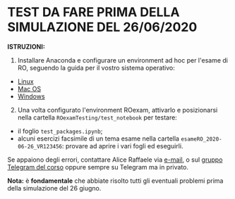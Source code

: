 # TEST DA FARE PRIMA DELLA SIMULAZIONE DEL 26/06/2020

__ISTRUZIONI:__
1. Installare Anaconda e configurare un environment ad hoc per l'esame di RO, seguendo la guida per il vostro sistema operativo:
- [Linux](https://github.com/romeorizzi/ROexamTesting/wiki/Guida-alle-installazioni-su-Linux)
- [Mac OS](https://github.com/romeorizzi/ROexamTesting/wiki/Guida-alle-installazioni-su-Mac)
- [Windows](https://github.com/romeorizzi/ROexamTesting/wiki/Guida-alle-installazioni-su-Windows)
2. Una volta configurato l'environment ROexam, attivarlo e posizionarsi nella cartella `ROexamTesting/test_notebook` per testare:
- il foglio `test_packages.ipynb`;
- alcuni esercizi facsimile di un tema esame nella cartella `esameRO_2020-06-26_VR123456`: provare ad aprire i vari fogli ed eseguirli.

Se appaiono degli errori, contattare Alice Raffaele via [e-mail](@mail:alice.raffaele@univr.it), o sul [gruppo Telegram del corso](https://t.me/RicercaOperativa2020) oppure sempre su Telegram ma in privato.

__Nota:__ è __fondamentale__ che abbiate risolto tutti gli eventuali problemi prima della simulazione del 26 giugno.
